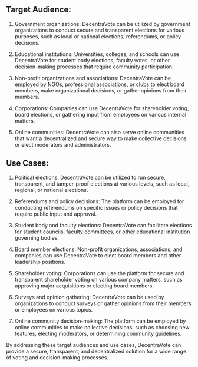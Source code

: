 ## Target Audience:

1.  Government organizations: DecentraVote can be utilized by government organizations to conduct secure and transparent elections for various purposes, such as local or national elections, referendums, or policy decisions.
    
2.  Educational institutions: Universities, colleges, and schools can use DecentraVote for student body elections, faculty votes, or other decision-making processes that require community participation.
    
3.  Non-profit organizations and associations: DecentraVote can be employed by NGOs, professional associations, or clubs to elect board members, make organizational decisions, or gather opinions from their members.
    
4.  Corporations: Companies can use DecentraVote for shareholder voting, board elections, or gathering input from employees on various internal matters.
    
5.  Online communities: DecentraVote can also serve online communities that want a decentralized and secure way to make collective decisions or elect moderators and administrators.

##  Use Cases:

1.  Political elections: DecentraVote can be utilized to run secure, transparent, and tamper-proof elections at various levels, such as local, regional, or national elections.
    
2.  Referendums and policy decisions: The platform can be employed for conducting referendums on specific issues or policy decisions that require public input and approval.
    
3.  Student body and faculty elections: DecentraVote can facilitate elections for student councils, faculty committees, or other educational institution governing bodies.
    
4.  Board member elections: Non-profit organizations, associations, and companies can use DecentraVote to elect board members and other leadership positions.
    
5.  Shareholder voting: Corporations can use the platform for secure and transparent shareholder voting on various company matters, such as approving major acquisitions or electing board members.
    
6.  Surveys and opinion gathering: DecentraVote can be used by organizations to conduct surveys or gather opinions from their members or employees on various topics.
    
7.  Online community decision-making: The platform can be employed by online communities to make collective decisions, such as choosing new features, electing moderators, or determining community guidelines.
    

By addressing these target audiences and use cases, DecentraVote can provide a secure, transparent, and decentralized solution for a wide range of voting and decision-making processes.